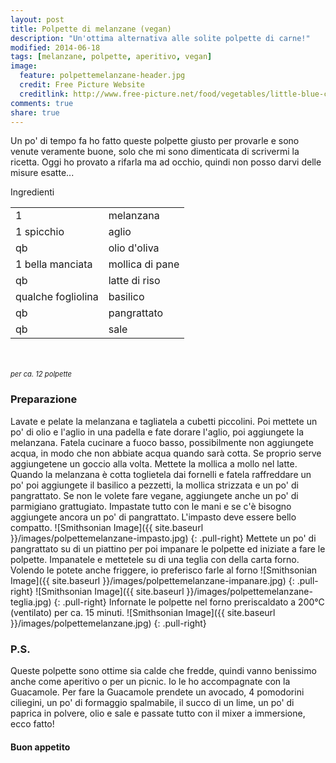 ```yaml
---
layout: post
title: Polpette di melanzane (vegan)
description: "Un'ottima alternativa alle solite polpette di carne!"
modified: 2014-06-18
tags: [melanzane, polpette, aperitivo, vegan]
image:
  feature: polpettemelanzane-header.jpg
  credit: Free Picture Website
  creditlink: http://www.free-picture.net/food/vegetables/little-blue-cut-slices-white-eggplant.jpg.html
comments: true
share: true
---
```


Un po' di tempo fa ho fatto queste polpette giusto per provarle e sono venute veramente buone, solo che mi sono dimenticata di scrivermi la ricetta. Oggi ho provato a rifarla ma ad occhio, quindi non posso darvi delle misure esatte...


<div class="ingredients">
  <div class="ingredients-title">Ingredienti</div>
  <table>
    <tbody>
      <tr>
        <td>1</td>
        <td>melanzana</td>
      </tr>
      <tr>
        <td>1 spicchio</td>
        <td>aglio</td>
      </tr>
      <tr>
        <td>qb</td>
        <td>olio d'oliva</td>
      </tr>
      <tr>
        <td>1 bella manciata</td>
        <td>mollica di pane</td>
      </tr>
      <tr>
        <td>qb</td>
        <td>latte di riso</td>
      </tr>
      <tr>
        <td>qualche fogliolina</td>
        <td>basilico</td>
      </tr>
      <tr>
        <td>qb</td>
        <td>pangrattato</td>
      </tr>
      <tr>
        <td>qb</td>
        <td>sale</td>   
      </tr>
    </tbody>
  </table>
  <br></br>
  <i class="pull-right" style="font-size: 80%;">per ca. 12 polpette</i>
</div>


<h3>
  <font color="grey">
    <i class="icon-cogs"></i>
  </font> Preparazione
</h3>

Lavate e pelate la melanzana e tagliatela a cubetti piccolini. Poi mettete un po' di olio e l'aglio in una padella e fate dorare l'aglio, poi aggiungete la melanzana. Fatela cucinare a fuoco basso, possibilmente non aggiungete acqua, in modo che non abbiate acqua quando sarà cotta. Se proprio serve aggiungetene un goccio alla volta. 
Mettete la mollica a mollo nel latte. Quando la melanzana è cotta toglietela dai fornelli e fatela raffreddare un po' poi aggiungete il basilico a pezzetti, la mollica strizzata e un po' di pangrattato. Se non le volete fare vegane, aggiungete anche un po' di parmigiano grattugiato. Impastate tutto con le mani e se c'è bisogno aggiungete ancora un po' di pangrattato. L'impasto deve essere bello compatto.
![Smithsonian Image]({{ site.baseurl }}/images/polpettemelanzane-impasto.jpg)
{: .pull-right}
Mettete un po' di pangrattato su di un piattino per poi impanare le polpette ed iniziate a fare le polpette. Impanatele e mettetele su di una teglia con della carta forno. Volendo le potete anche friggere, io preferisco farle al forno
![Smithsonian Image]({{ site.baseurl }}/images/polpettemelanzane-impanare.jpg)
{: .pull-right}
![Smithsonian Image]({{ site.baseurl }}/images/polpettemelanzane-teglia.jpg)
{: .pull-right}
Infornate le polpette nel forno preriscaldato a 200°C (ventilato) per ca. 15 minuti.
![Smithsonian Image]({{ site.baseurl }}/images/polpettemelanzane.jpg)
{: .pull-right}

<h3>
  <font color="#FFCC00">
    <i class="icon-lightbulb"></i>
  </font> P.S.
</h3>

Queste polpette sono ottime sia calde che fredde, quindi vanno benissimo anche come aperitivo o per un picnic. Io le ho accompagnate con la Guacamole. Per fare la Guacamole prendete un avocado, 4 pomodorini ciliegini, un po' di formaggio spalmabile, il succo di un lime, un po' di paprica in polvere, olio e sale e passate tutto con il mixer a immersione, ecco fatto!

<h4>Buon appetito
  <font color="red">
    <i class="icon-smile"></i>
  </font>
</h4>
